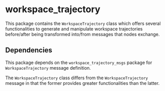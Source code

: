 # workspace_trajectory

This package contains the `WorkspaceTrajectory` class which offers several functionalities to generate and manipulate workspace trajectories before/after being transformed into/from messages that nodes exchange.

## Dependencies

This package depends on the `workspace_trajectory_msgs` package for `WorkspaceTrajectory` message definition.

The `WorkspaceTrajectory` class differs from the `WorkspaceTrajectory` message in that the former provides greater functionalities than the latter.
